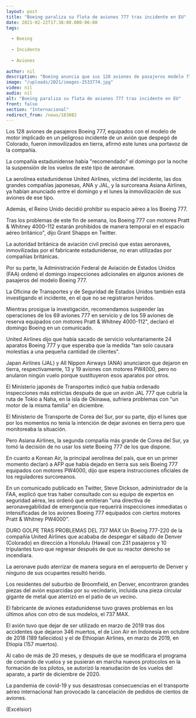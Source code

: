 ```yaml
---
layout: post
title: "Boeing paraliza su flota de aviones 777 tras incidente en EU"
date: 2021-02-22T17:38:00.000-06:00
tags:
  
  - Boeing
  
  - Incidente
  
  - Aviones
  
author: nil
description: "Boeing anuncia que sus 128 aviones de pasajeros modelo 777 fueron inmovilizados luego del peligroso incidente durante un vuelo en EU en el que uno de los motores se incendió"
image: "/uploads/2021/images-2533774.jpg"
video: nil
audio: nil
alt: "Boeing paraliza su flota de aviones 777 tras incidente en EU"
front: false
section: "Internacional"
redirect_from: /news/183082
---
```


Los 128 aviones de pasajeros Boeing 777, equipados con el modelo de motor implicado en un peligroso incidente de un avión que despegó de Colorado, fueron inmovilizados en tierra, afirmó este lunes una portavoz de la compañía.

La compañía estadunidense había "recomendado" el domingo por la noche la suspensión de los vuelos de este tipo de aeronave.

La aerolínea estadunidense United Airlines, víctima del incidente, las dos grandes compañías japonesas, ANA y JAL, y la surcoreana Asiana Airlines, ya habían anunciado entre el domingo y el lunes la inmovilización de sus aviones de ese tipo.

Además, el Reino Unido decidió prohibir su espacio aéreo a los Boeing 777.

Tras los problemas de este fin de semana, los Boeing 777 con motores Pratt & Whitney 4000-112 estarán prohibidos de manera temporal en el espacio aéreo británico", dijo Grant Shapps en Twitter.

La autoridad británica de aviación civil precisó que estas aeronaves, inmovilizadas por el fabricante estadunidense, no eran utilizadas por compañías británicas.

Por su parte, la Administración Federal de Aviación de Estados Unidos (FAA) ordenó el domingo inspecciones adicionales en algunos aviones de pasajeros del modelo Boeing 777.

La Oficina de Transportes y de Seguridad de Estados Unidos también está investigando el incidente, en el que no se registraron heridos.

Mientras prosigue la investigación, recomendamos suspender las operaciones de los 69 aviones 777 en servicio y de los 59 aviones de reserva equipados con motores Pratt & Whitney 4000-112", declaró el domingo Boeing en un comunicado.

United Airlines dijo que había sacado de servicio voluntariamente 24 aparatos Boeing 777 y que esperaba que la medida "tan solo causara molestias a una pequeña cantidad de clientes".

Japan Airlines (JAL) y All Nippon Airways (ANA) anunciaron que dejaron en tierra, respectivamente, 13 y 19 aviones con motores PW4000, pero no anularon ningún vuelo porque sustituyeron esos aparatos por otros.

El Ministerio japonés de Transportes indicó que había ordenado inspecciones más estrictas después de que un avión JAL 777 que cubría la ruta de Tokio a Naha, en la isla de Okinawa, sufriera problemas con "un motor de la misma familia" en diciembre.

El Ministerio de Transporte de Corea del Sur, por su parte, dijo el lunes que por los momentos no tenía la intención de dejar aviones en tierra pero que monitoreaba la situación.

Pero Asiana Airlines, la segunda compañía más grande de Corea del Sur, ya tomó la decisión de no usar los siete Boeing 777 de los que dispone.

En cuanto a Korean Air, la principal aerolínea del país, que en un primer momento declaró a AFP que había dejado en tierra sus seis Boeing 777 equipados con motores PW4000, dijo que espera instrucciones oficiales de los reguladores surcoreanos.

En un comunicado publicado en Twitter, Steve Dickson, administrador de la FAA, explicó que tras haber consultado con su equipo de expertos en seguridad aérea, les ordenó que emitieran "una directiva de aeronavegabilidad de emergencia que requerirá inspecciones inmediatas o intensificadas de los aviones Boeing 777 equipados con ciertos motores Pratt & Whitney PW4000".

DURO GOLPE TRAS PROBLEMAS DEL 737 MAX
Un Boeing 777-220 de la compañía United Airlines que acababa de despegar el sábado de Denver (Colorado) en dirección a Honolulu (Hawai) con 231 pasajeros y 10 tripulantes tuvo que regresar después de que su reactor derecho se incendiara.

La aeronave pudo aterrizar de manera segura en el aeropuerto de Denver y ninguno de sus ocupantes resultó herido.

Los residentes del suburbio de Broomfield, en Denver, encontraron grandes piezas del avión esparcidas por su vecindario, incluida una pieza circular gigante de metal que aterrizó en el patio de un vecino.

El fabricante de aviones estadunidense tuvo graves problemas en los últimos años con otro de sus modelos, el 737 MAX.

El avión tuvo que dejar de ser utilizado en marzo de 2019 tras dos accidentes que dejaron 346 muertos, el de Lion Air en Indonesia en octubre de 2018 (189 fallecidos) y el de Ethiopian Airlines, en marzo de 2019, en Etiopía (157 muertos).

Al cabo de más de 20 meses, y después de que se modificara el programa de comando de vuelos y se pusieran en marcha nuevos protocolos en la formación de los pilotos, se autorizó la reanudación de los vuelos del aparato, a partir de diciembre de 2020.

La pandemia de covid-19 y sus desastrosas consecuencias en el transporte aéreo internacional han provocado la cancelación de pedidos de cientos de aviones.

(Excélsior)